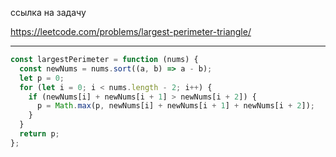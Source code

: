 ссылка на задачу 

https://leetcode.com/problems/largest-perimeter-triangle/


---
```js
const largestPerimeter = function (nums) {
  const newNums = nums.sort((a, b) => a - b);
  let p = 0;
  for (let i = 0; i < nums.length - 2; i++) {
    if (newNums[i] + newNums[i + 1] > newNums[i + 2]) {
      p = Math.max(p, newNums[i] + newNums[i + 1] + newNums[i + 2]);
    }
  }
  return p;
};
```
